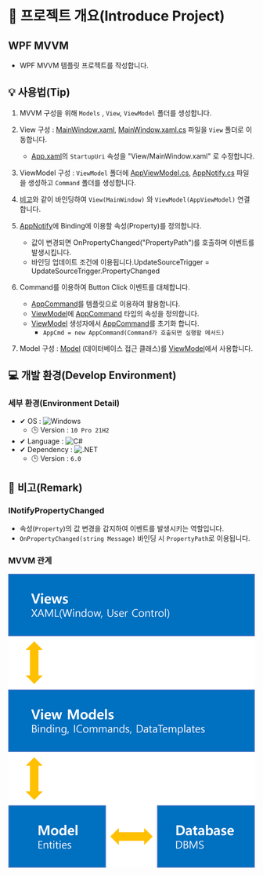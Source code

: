 # 📕 프로젝트 개요(Introduce Project)

## WPF MVVM

* WPF MVVM 템플릿 프로젝트를 작성합니다.

## 💡 사용법(Tip)

 1. MVVM 구성을 위해 `Models` , `View`, `ViewModel` 폴더를 생성합니다.
 2. View 구성 : [MainWindow.xaml](./WPF-MVVM/View/MainWindow.xaml), [MainWindow.xaml.cs](./WPF-MVVM/View/MainWindow.xaml.cs) 파일을 `View` 폴더로 이동합니다.
    * [App.xaml](./WPF-MVVM/App.xaml)의 `StartupUri` 속성을 "View/MainWindow.xaml" 로 수정합니다.
 3. ViewModel 구성 : `ViewModel` 폴더에 [AppViewModel.cs](./WPF-MVVM/ViewModel/AppViewModel.cs), [AppNotify.cs](./WPF-MVVM/ViewModel/AppNotify.cs) 파일을 생성하고  `Command` 폴더를 생성합니다.

 4. [비고](#MVVM-관계)와 같이 바인딩하여 `View(MainWindow)` 와 `ViewModel(AppViewModel)` 연결합니다.

 5. [AppNotify](#inotifypropertychanged)에 Binding에 이용할 속성(Property)를 정의합니다.
    * 값이 변경되면 OnPropertyChanged("PropertyPath")를 호출하며 이벤트를 발생시킵니다.
    * 바인딩 업데이트 조건에 이용됩니다.UpdateSourceTrigger = UpdateSourceTrigger.PropertyChanged
 6. Command를 이용하여 Button Click 이벤트를 대체합니다.
    * [AppCommand](./WPF-MVVM/ViewModel/Command/AppCommand.cs)를 템플릿으로 이용하여 활용합니다.
    * [ViewModel](./WPF-MVVM/ViewModel/AppViewModel.cs)에 [AppCommand](./WPF-MVVM/ViewModel/Command/AppCommand.cs) 타입의 속성을 정의합니다.
    * [ViewModel](./WPF-MVVM/ViewModel/AppViewModel.cs) 생성자에서 [AppCommand](./WPF-MVVM/ViewModel/Command/AppCommand.cs)를 초기화 합니다.
        * `AppCmd = new AppCommand(Command가 호출되면 실행할 메서드)`
 7. Model 구성 : [Model](./WPF-MVVM/Models/Context.cs) (데이터베이스 접근 클래스)를 [ViewModel](./WPF-MVVM/ViewModel/AppViewModel.cs)에서 사용합니다.

## 💻 개발 환경(Develop Environment)

### 세부 환경(Environment Detail)

* ✔ OS : ![Windows](https://img.shields.io/badge/Windows-0078D6?style=flat-square&logo=Windows&logoColor=white)
  * 🕒 Version : `10 Pro 21H2`
* ✔ Language : ![C#](https://img.shields.io/badge/CSharp-239120?style=flat-square&logo=C-Sharp&logoColor=white)
* ✔ Dependency : ![.NET](https://img.shields.io/badge/.NET-512BD4?style=flat-square&logo=.NET&logoColor=white)
  * 🕒 Version : `6.0`

## 📖 비고(Remark)

### INotifyPropertyChanged

* 속성(`Property`)의 값 변경을 감지하여 이벤트를 발생시키는 역할입니다.
* `OnPropertyChanged(string Message)` 바인딩 시 `PropertyPath`로 이용됩니다.

### MVVM 관계

![MVVM](./Image/MVVM.png)
